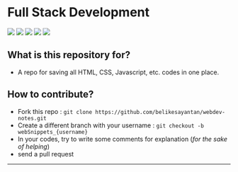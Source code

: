 # Full Stack Development #

![](https://img.shields.io/badge/HTML-grey?style=for-the-badge&logo=html5)
![](https://img.shields.io/badge/CSS-grey?style=for-the-badge&logo=css3)
![](https://img.shields.io/badge/javascript-grey?style=for-the-badge&logo=javascript)
![](http://img.shields.io/badge/react-grey?style=for-the-badge&logo=react)
![](http://img.shields.io/badge/Bootstrap-grey?style=for-the-badge&logo=bootstrap)

## What is this repository for? ##

* A repo for saving all HTML, CSS, Javascript, etc. codes in one place.

## How to contribute? ##
 
* Fork this repo : `git clone https://github.com/belikesayantan/webdev-notes.git`
* Create a different branch with your username : `git checkout -b webSnippets_{username}`
* In your codes, try to write some comments for explanation (*for the sake of helping*)
* send a pull request

---